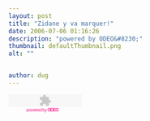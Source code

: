 ```yaml
---
layout: post
title: "Zidane y va marquer!"
date: 2006-07-06 01:16:26
description: "powered by ODEO&#8230;"
thumbnail: defaultThumbnail.png
alt: ""


author: dug
---
```


<p><embed src="http://www.odeo.com/flash/audio_player_tiny_black.swf" quality="high" width="145" height="25" name="audio_player_tiny_black" align="middle" allowScriptAccess="always" wmode="transparent"  type="application/x-shockwave-flash" flashvars="audio_id=1326395&amp;audio_duration=156.865&amp;valid_sample_rate=true&amp;external_url=http://media.odeo.com/2/0/3/zidane.mp3" pluginspage="http://www.macromedia.com/go/getflashplayer" /></embed><br /><a style="font-size: 9px; padding-left: 35px; color: #f39; letter-spacing: -1px; text-decoration: none" href="http://odeo.com/audio/1326395/view">powered by <strong><span class="caps">ODEO</span></strong></a></p>
